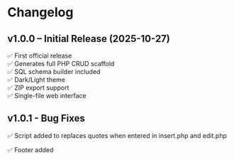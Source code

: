 # Changelog

## v1.0.0 – Initial Release (2025-10-27)
✅ First official release  
✅ Generates full PHP CRUD scaffold  
✅ SQL schema builder included  
✅ Dark/Light theme  
✅ ZIP export support  
✅ Single-file web interface  

## v1.0.1 - Bug Fixes
✅ Script added to replaces quotes when entered in insert.php and edit.php

✅ Footer added
